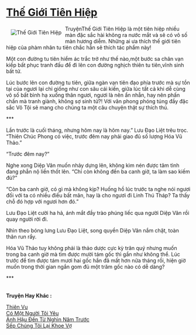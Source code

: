 <a href="https://utruyen.com/the-gioi-tien-hiep/21447/" title="Thế Giới Tiên Hiệp"><h1>Thế Giới Tiên Hiệp</h1></a><div style="display:table"><img align="right" style="float: left; padding: 10px;" src="https://utruyen.com/images/story/200x260/the-gioi-tien-hiep.jpg" alt="Thế Giới Tiên Hiệp">TruyệnThế Giới Tiên Hiệp là một tiên hiệp nhiều màn đặc sắc hài không ra nước mắt và sẽ có vô số màn hương diễm. Những ai ưa thích thế giới tiên hiệp của phàm nhân tu tiên chắc hẳn sẽ thích tác phẩm này!<p></p>Một con đường tu tiên hiểm ác trắc trở như thế nào,một bước sa chân vạn kiếp bất phục tranh đấu để đi lên con đường nghịch thiên tu tiên,vĩnh sinh bất tử.<p></p>Lúc bước lên con đường tu tiên, giữa ngàn vạn tiên đạo phía trước mà sự tồn tại của ngươi lại chỉ giống như con sâu cái kiến, giữa lúc tất cả khi dễ cùng vô số bất bình hạ xuống thân ngươi, ngươi là nên ẩn nhẫn, hay nên phấn chấn mà tranh giành, không sợ sinh tử?! Với văn phong phóng túng đầy đặc sắc Vô Tội sẽ mang cho chúng ta một câu chuyện thật sự thích thú. <p></p>*** <p></p>Lần trước là cuối tháng, nhưng hôm nay là hôm nay.” Lưu Đạo Liệt trêu trọc. “Thiên Chúc Phong có việc, trước đêm nay phải giao đủ số lượng Hóa Vũ Thảo.”<p></p>“Trước đêm nay?”<p></p>Nghe xong Diệp Vân muốn nhảy dựng lên, không kìm nén được tâm tình đang phẫn nộ liền thốt lên. “Chỉ còn không đến ba canh giờ, ta làm sao kiếm đủ?”<p></p>“Còn ba canh giờ, có gì mà không kịp? Huống hồ lúc trước ta nghe nói ngươi đối với ta có nhiều điều bất mãn, hay là cho ngươi đi Linh Thú Tháp? Ta thấy chỗ đó hợp với ngươi hơn đó.”<p></p>Lưu Đạo Liệt cười ha hả, ánh mắt đầy trào phúng liếc qua người Diệp Vân rồi quay người rời đi.<p></p>Nhìn theo bóng lưng Lưu Đạo Liệt, song quyền Diệp Vân nắm chặt, toàn thân run rẩy.<p></p>Hóa Vũ Thảo tuy không phải là thảo dược cực kỳ trân quý nhưng muốn trong ba canh giờ mà tìm được mười tám gốc thì gần như không thể. Lúc trước để tìm được tám mươi hai gốc hắn đã mất hơn nửa tháng rồi, hiện giờ muốn trong thời gian ngắn gom đủ một trăm gốc nào có dễ dàng?<p></p>***</div><p><br><b>Truyện Hay Khác :</b></p><a href="https://utruyen.com/thien-vu/8151/" alt="Thiên Vu">Thiên Vu</a><br/><a href="https://truyenngontinhay.wordpress.com/2019/10/03/co-mot-nguoi-toi-yeu/" alt="Có Một Người Tôi Yêu">Có Một Người Tôi Yêu</a><br/><a href="https://www.flickr.com/photos/184340401@N07/48819205877/" alt="Ảnh Hậu Đến Từ Nghìn Năm Trước">Ảnh Hậu Đến Từ Nghìn Năm Trước</a><br/><a href="https://dammy2019.blogspot.com/2019/11/sep-chung-toi-lai-khoe-vo.html" alt="Sếp Chúng Tôi Lại Khoe Vợ">Sếp Chúng Tôi Lại Khoe Vợ</a><br/>